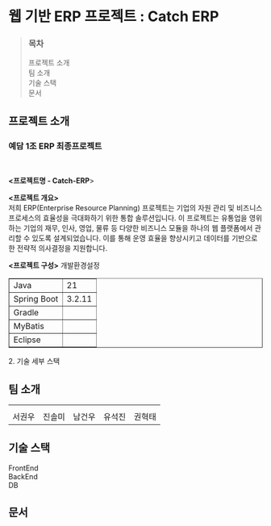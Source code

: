 # 웹 기반 ERP 프로젝트 : Catch ERP
> ### 목차<br>
> 프로젝트 소개  <br>
> 팀 소개  <br>
> 기술 스택  <br>
> 문서

## 프로젝트 소개
<h3>예담 1조 ERP 최종프로젝트</h3> <br>

**<프로젝트명 - Catch-ERP**> <br>

<strong><프로젝트 개요></strong> <br>
저희 ERP(Enterprise Resource Planning) 프로젝트는 기업의 자원 관리 및 비즈니스 프로세스의 효율성을 극대화하기 위한 통합 솔루션입니다. 이 프로젝트는 유통업을 영위하는 기업의 재무, 인사, 영업, 물류 등 다양한 비즈니스 모듈을 하나의 웹 플랫폼에서 관리할 수 있도록 설계되었습니다. 
이를 통해 운영 효율을 향상시키고 데이터를 기반으로 한 전략적 의사결정을 지원합니다. <br>

**<프로젝트 구성>**
개발환경설정
<table style="border-collapes: collapse; width: 100%;" border="1" 
  <tbody>
    <tr>
      <td>Java</td>
      <td>21</td>
    </tr>
    <tr>
      <td>Spring Boot</td>
      <td>3.2.11</td>
    </tr>
    <tr>
      <td>Gradle</td>
      <td></td>
    </tr>
    <tr>
      <td>MyBatis</td>
      <td></td>
    </tr>
    <tr>
      <td>Eclipse</td>
      <td></td>
    </tr>
  </tbody>
</table>
2. 기술 세부 스택

## 팀 소개
<table>
<tr> <th></th> <th></th> <th></th> <th></th> <th></th> </tr>
<tr> <td>서권우</td> <td>진솔미</td> <td>남건우</td> <td>유석진</td> <td>권혁태</td> </tr>
</table>

## 기술 스택
FrontEnd <br>
BackEnd <br>
DB

## 문서

